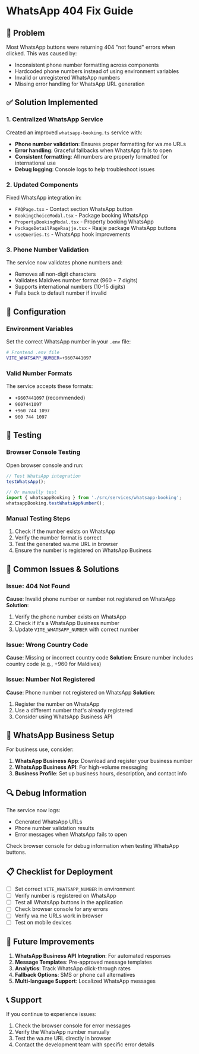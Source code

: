 # WhatsApp 404 Fix Guide

## 🚨 Problem
Most WhatsApp buttons were returning 404 "not found" errors when clicked. This was caused by:
- Inconsistent phone number formatting across components
- Hardcoded phone numbers instead of using environment variables
- Invalid or unregistered WhatsApp numbers
- Missing error handling for WhatsApp URL generation

## ✅ Solution Implemented

### 1. Centralized WhatsApp Service
Created an improved `whatsapp-booking.ts` service with:
- **Phone number validation**: Ensures proper formatting for wa.me URLs
- **Error handling**: Graceful fallbacks when WhatsApp fails to open
- **Consistent formatting**: All numbers are properly formatted for international use
- **Debug logging**: Console logs to help troubleshoot issues

### 2. Updated Components
Fixed WhatsApp integration in:
- `FAQPage.tsx` - Contact section WhatsApp button
- `BookingChoiceModal.tsx` - Package booking WhatsApp
- `PropertyBookingModal.tsx` - Property booking WhatsApp
- `PackageDetailPageRaajje.tsx` - Raajje package WhatsApp buttons
- `useQueries.ts` - WhatsApp hook improvements

### 3. Phone Number Validation
The service now validates phone numbers and:
- Removes all non-digit characters
- Validates Maldives number format (960 + 7 digits)
- Supports international numbers (10-15 digits)
- Falls back to default number if invalid

## 🔧 Configuration

### Environment Variables
Set the correct WhatsApp number in your `.env` file:

```bash
# Frontend .env file
VITE_WHATSAPP_NUMBER=+9607441097
```

### Valid Number Formats
The service accepts these formats:
- `+9607441097` (recommended)
- `9607441097`
- `+960 744 1097`
- `960 744 1097`

## 🧪 Testing

### Browser Console Testing
Open browser console and run:
```javascript
// Test WhatsApp integration
testWhatsApp();

// Or manually test
import { whatsappBooking } from './src/services/whatsapp-booking';
whatsappBooking.testWhatsAppNumber();
```

### Manual Testing Steps
1. Check if the number exists on WhatsApp
2. Verify the number format is correct
3. Test the generated wa.me URL in browser
4. Ensure the number is registered on WhatsApp Business

## 🐛 Common Issues & Solutions

### Issue: 404 Not Found
**Cause**: Invalid phone number or number not registered on WhatsApp
**Solution**: 
1. Verify the phone number exists on WhatsApp
2. Check if it's a WhatsApp Business number
3. Update `VITE_WHATSAPP_NUMBER` with correct number

### Issue: Wrong Country Code
**Cause**: Missing or incorrect country code
**Solution**: Ensure number includes country code (e.g., +960 for Maldives)

### Issue: Number Not Registered
**Cause**: Phone number not registered on WhatsApp
**Solution**: 
1. Register the number on WhatsApp
2. Use a different number that's already registered
3. Consider using WhatsApp Business API

## 📱 WhatsApp Business Setup

For business use, consider:
1. **WhatsApp Business App**: Download and register your business number
2. **WhatsApp Business API**: For high-volume messaging
3. **Business Profile**: Set up business hours, description, and contact info

## 🔍 Debug Information

The service now logs:
- Generated WhatsApp URLs
- Phone number validation results
- Error messages when WhatsApp fails to open

Check browser console for debug information when testing WhatsApp buttons.

## 📋 Checklist for Deployment

- [ ] Set correct `VITE_WHATSAPP_NUMBER` in environment
- [ ] Verify number is registered on WhatsApp
- [ ] Test all WhatsApp buttons in the application
- [ ] Check browser console for any errors
- [ ] Verify wa.me URLs work in browser
- [ ] Test on mobile devices

## 🚀 Future Improvements

1. **WhatsApp Business API Integration**: For automated responses
2. **Message Templates**: Pre-approved message templates
3. **Analytics**: Track WhatsApp click-through rates
4. **Fallback Options**: SMS or phone call alternatives
5. **Multi-language Support**: Localized WhatsApp messages

## 📞 Support

If you continue to experience issues:
1. Check the browser console for error messages
2. Verify the WhatsApp number manually
3. Test the wa.me URL directly in browser
4. Contact the development team with specific error details


